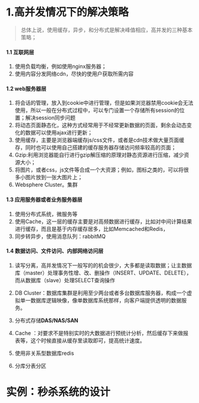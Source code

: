# 1.高并发情况下的解决策略

> 总体上说，使用缓存，异步，和分布式是解决峰值相应，高并发的三种基本策略；

#### 1.1 互联网层

1. 使用负载均衡，例如使用nginx服务器；
2. 使用内容分发网络cdn，尽快的使用户获取所需内容

#### 1.2 web服务器层

1. 将会话的管理，放入到cookie中进行管理，但是如果浏览器禁用cookie会无法使用，所以一般在分布式过程中，可以专门设置一个存储所有session的位置；解决session同步问题
2. 将动态页面静态化，这种方式经常用于不经常更新数据的页面，剩余会动态变化的数据可以使用ajax进行更新；
3. 使用缓存，主要是浏览器端缓存js/css文件，或者是cdn技术做大量页面缓存，同时也可以使用自己搭建的缓存服务器存储访问频率较高的页面；
4. Gzip:利用浏览器能自行进行gzip解压缩的原理对静态资源进行压缩，减少资源大小；
5. 将图片，或者css，js文件等合成一个大资源；例如，图标之类的，可以将很多小图片放到一张大图片上；
6. Websphere Cluster。集群

#### 1.3 应用服务器或者业务服务器层

1. 使用分布式系统，微服务等
2. 使用Cache，这一层的缓存主要是对高频数据进行缓存，比如对中间计算结果进行缓存，而且是基于内存缓存居多，比如Memcached和Redis，
3. 同步转异步，使用消息队列：rabbitMQ

#### 1.4 数据访问、文件访问、内部网络访问层

1. 读写分离，高并发情况下一般写的的机会很少，大多都是读取数据；让主数据库（master）处理事务性增、改、删操作（INSERT、UPDATE、DELETE），而从数据库（slave）处理SELECT查询操作

2. DB Cluster：数据库集群是利用至少两台或者多台数据库服务器，构成一个虚拟单一数据库逻辑映像，像单数据库系统那样，向客户端提供透明的数据服务。
3. 分布式存储**DAS/NAS/SAN**
4. Cache ：对要求不是特别实时的大数据进行预统计分析，然后缓存下来做报表等，这个时候直接从缓存里读取即可，提高统计速度。
5. 使用非关系型数据库redis
6. 分库分表分区

# 实例：秒杀系统的设计



